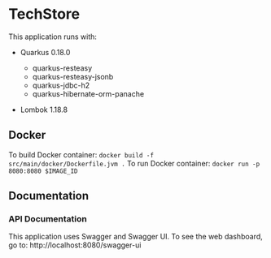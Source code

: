 # TechStore
This application runs with:
- Quarkus 0.18.0
    - quarkus-resteasy
    - quarkus-resteasy-jsonb
    - quarkus-jdbc-h2
    - quarkus-hibernate-orm-panache

- Lombok 1.18.8

## Docker

To build Docker container: `docker build -f src/main/docker/Dockerfile.jvm .`
To run Docker container: `docker run -p 8080:8080 $IMAGE_ID`

## Documentation

### API Documentation
This application uses Swagger and Swagger UI.
To see the web dashboard, go to: http://localhost:8080/swagger-ui

